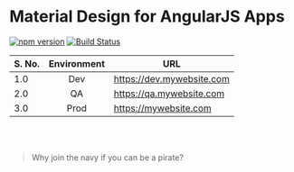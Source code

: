 # Material Design for AngularJS Apps

[![npm version](https://badge.fury.io/js/angular-material.svg)](https://www.npmjs.com/package/angular-material)
[![Build Status](https://travis-ci.org/angular/material.svg)](https://travis-ci.org/angular/material)

|S. No.|Environment|URL|
|---|:---:|---|
|1.0|Dev|https://dev.mywebsite.com|
|2.0|QA|https://qa.mywebsite.com|
|3.0|Prod|https://mywebsite.com|

<br/>
<br/>

> Why join the navy if you can be a pirate?
